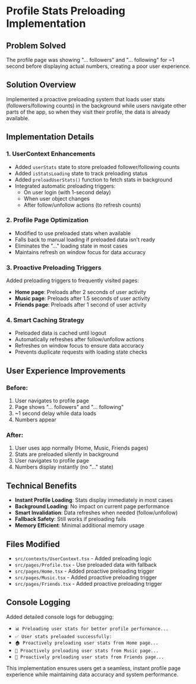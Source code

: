 # Profile Stats Preloading Implementation

## Problem Solved
The profile page was showing "... followers" and "... following" for ~1 second before displaying actual numbers, creating a poor user experience.

## Solution Overview
Implemented a proactive preloading system that loads user stats (followers/following counts) in the background while users navigate other parts of the app, so when they visit their profile, the data is already available.

## Implementation Details

### 1. UserContext Enhancements
- Added `userStats` state to store preloaded follower/following counts
- Added `isStatsLoading` state to track preloading status
- Added `preloadUserStats()` function to fetch stats in background
- Integrated automatic preloading triggers:
  - On user login (with 1-second delay)
  - When user object changes
  - After follow/unfollow actions (to refresh counts)

### 2. Profile Page Optimization
- Modified to use preloaded stats when available
- Falls back to manual loading if preloaded data isn't ready
- Eliminates the "..." loading state in most cases
- Maintains refresh on window focus for data accuracy

### 3. Proactive Preloading Triggers
Added preloading triggers to frequently visited pages:
- **Home page**: Preloads after 2 seconds of user activity
- **Music page**: Preloads after 1.5 seconds of user activity  
- **Friends page**: Preloads after 1 second of user activity

### 4. Smart Caching Strategy
- Preloaded data is cached until logout
- Automatically refreshes after follow/unfollow actions
- Refreshes on window focus to ensure data accuracy
- Prevents duplicate requests with loading state checks

## User Experience Improvements

### Before:
1. User navigates to profile page
2. Page shows "... followers" and "... following" 
3. ~1 second delay while data loads
4. Numbers appear

### After:
1. User uses app normally (Home, Music, Friends pages)
2. Stats are preloaded silently in background
3. User navigates to profile page
4. Numbers display instantly (no "..." state)

## Technical Benefits
- **Instant Profile Loading**: Stats display immediately in most cases
- **Background Loading**: No impact on current page performance
- **Smart Invalidation**: Data refreshes when needed (follow/unfollow)
- **Fallback Safety**: Still works if preloading fails
- **Memory Efficient**: Minimal additional memory usage

## Files Modified
- `src/contexts/UserContext.tsx` - Added preloading logic
- `src/pages/Profile.tsx` - Use preloaded data with fallback
- `src/pages/Home.tsx` - Added proactive preloading trigger
- `src/pages/Music.tsx` - Added proactive preloading trigger
- `src/pages/Friends.tsx` - Added proactive preloading trigger

## Console Logging
Added detailed console logs for debugging:
- `📊 Preloading user stats for better profile performance...`
- `✅ User stats preloaded successfully:`
- `🏠 Proactively preloading user stats from Home page...`
- `🎵 Proactively preloading user stats from Music page...`
- `👥 Proactively preloading user stats from Friends page...`

This implementation ensures users get a seamless, instant profile page experience while maintaining data accuracy and system performance.